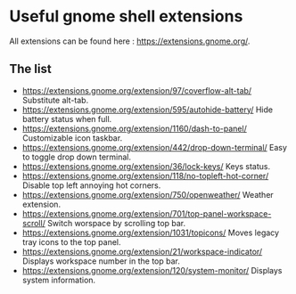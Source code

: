 # Useful gnome shell extensions

All extensions can be found here : https://extensions.gnome.org/.

## The list

* https://extensions.gnome.org/extension/97/coverflow-alt-tab/ Substitute alt-tab.
* https://extensions.gnome.org/extension/595/autohide-battery/ Hide battery status when full.
* https://extensions.gnome.org/extension/1160/dash-to-panel/ Customizable icon taskbar.
* https://extensions.gnome.org/extension/442/drop-down-terminal/ Easy to toggle drop down terminal.
* https://extensions.gnome.org/extension/36/lock-keys/ Keys status.
* https://extensions.gnome.org/extension/118/no-topleft-hot-corner/ Disable top left annoying hot corners.
* https://extensions.gnome.org/extension/750/openweather/ Weather extension.
* https://extensions.gnome.org/extension/701/top-panel-workspace-scroll/ Switch worspace by scrolling top bar.
* https://extensions.gnome.org/extension/1031/topicons/ Moves legacy tray icons to the top panel.
* https://extensions.gnome.org/extension/21/workspace-indicator/ Displays workspace number in the top bar.
* https://extensions.gnome.org/extension/120/system-monitor/ Displays system information.
